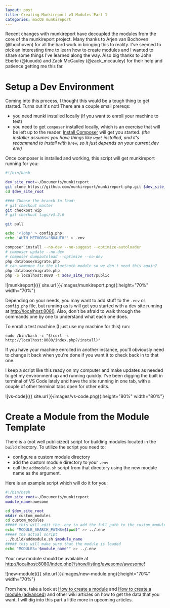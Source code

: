 ```yaml
---
layout: post
title: Creating Munkireport v3 Modules Part 1
categories: macOS munkireport
---
```


Recent changes with munkireport have decoupled the modules from the core of the munkireport project. Many thanks to Arjen van Bochoven (@bochoven) for all the hard work in bringing this to reality. I've seemed to pick an interesting time to learn how to create modules and I wanted to share some things I've learned along the way. Also big thanks to John Eberle (@tuxudo) and Zack McCauley (@zack_mccauley) for their help and patience getting me this far.

# Setup a Dev Environment

Coming into this process, I thought this would be a tough thing to get started. Turns out it's not! 
There are a couple small prereqs: 
* you need munki installed locally (if you want to enroll your machine to test)
* you need to get `composer` installed locally, which is an exercise that will be left up to the reader. [Install Composer](https://getcomposer.org/download/) will get you started. _(the installer assumes you have things like `wget` installed, and it's recommend to install with `brew`, so it just depends on your current dev env)_

Once composer is installed and working, this script will get munkireport running for you:

```sh
#!/bin/bash

dev_site_root=~/Documents/munkireport
git clone https://github.com/munkireport/munkireport-php.git $dev_site_root
cd $dev_site_root

#### Choose the branch to load:
# git checkout master
git checkout wip
# git checkout tags/v3.2.6

git pull

echo '<?php' > config.php
echo 'AUTH_METHODS="NOAUTH"' > .env

composer install --no-dev --no-suggest --optimize-autoloader
# composer update --no-dev
# composer dumpautoload --optimize --no-dev
php database/migrate.php
# can someone fix the bluetooth module so we don't need this again?
php database/migrate.php
php -S localhost:8080 -t $dev_site_root/public
```

![munkireport]({{ site.url }}/images/munkireport.png){:height="70%" width="70%"}

Depending on your needs, you may want to add stuff to the `.env` or `config.php` file, but running as is will get you started with a dev site running at [http://localhost:8080](http://localhost:8080). Also, don't be afraid to walk through the commands one by one to understand what each one does.

To enroll a test machine (I just use my machine for this) run:
```
sudo /bin/bash -c "$(curl -s http://localhost:8080/index.php?/install)"
```
If you have your machine enrolled in another instance, you'll obviously need to change it back when you're done if you want it to check back in to that one.

I keep a script like this ready on my computer and make updates as needed to get my environment up and running quickly. I've been digging the built in terminal of VS Code lately and have the site running in one tab, with a couple of other terminal tabs open for other edits.

![vs-code]({{ site.url }}/images/vs-code.png){:height="80%" width="80%"}

# Create a Module from the Module Template

There is a (not well publicized) script for building modules located in the `build` directory. To utilize the script you need to:
* configure a custom module directory
* add the custom module directory to your `.env`
* call the `addmodule.sh` script from that directory using the new module name as the argument.

Here is an example script which will do it for you:
```sh
#!/bin/bash
dev_site_root=~/Documents/munkireport
module_name=awesome

cd $dev_site_root
mkdir custom_modules
cd custom_modules
##### this will edit the .env to add the full path to the custom_modules dir
echo "MODULE_SEARCH_PATHS=$(pwd)" >> ../.env
##### the actual script
../build/addmodule.sh $module_name
##### this will make sure that the module is loaded
echo "MODULES='$module_name'" >> ../.env
```
Your new module should be available at [http://localhost:8080/index.php?/show/listing/awesome/awesome](http://localhost:8080/index.php?/show/listing/awesome/awesome)!

![new-module]({{ site.url }}/images/new-module.png){:height="70%" width="70%"}

From here, take a look at [How to create a module](https://github.com/munkireport/munkireport-php/wiki/How-to-create-a-module) and [How to create a module (advanced)](https://github.com/munkireport/munkireport-php/wiki/How-to-create-a-module-%28advanced%29) and other wiki articles on how to get the data that you want. I will dig into this part a little more in upcoming articles.
